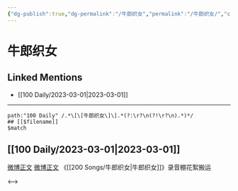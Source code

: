```yaml
---
{"dg-publish":true,"dg-permalink":"/牛郎织女","permalink":"/牛郎织女/","created":"2023-03-03T10:25:13.125+08:00","updated":"2023-04-10T15:50:29.298+08:00"}
---
```


# 牛郎织女

## Linked Mentions
- [[100 Daily/2023-03-01\|2023-03-01]]


---

```expander
path:"100 Daily" /.*\[\[牛郎织女\]\].*(?:\r?\n(?!\r?\n).*)*/
## [[$filename]]
$match
```
## [[100 Daily/2023-03-01\|2023-03-01]]
[微博正文](https://weibo.com/7495641082/4874568948516660) [微博正文](https://m.weibo.cn/6466290670/4874627334277194) 《[[200 Songs/牛郎织女\|牛郎织女]]》录音棚花絮搬运

<-->